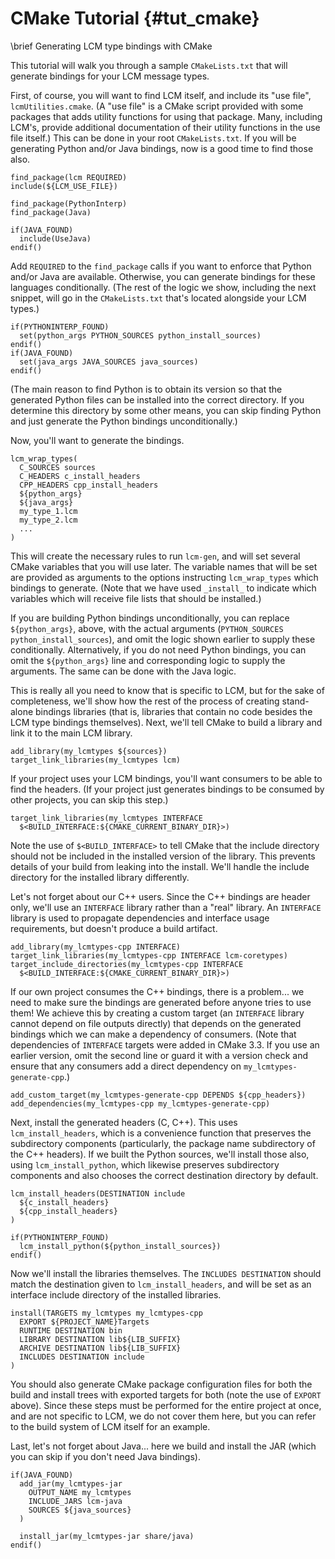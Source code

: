 CMake Tutorial {#tut_cmake}
====
\brief Generating LCM type bindings with CMake

This tutorial will walk you through a sample `CMakeLists.txt` that will
generate bindings for your LCM message types.

First, of course, you will want to find LCM itself, and include its "use file",
`lcmUtilities.cmake`. (A "use file" is a CMake script provided with some
packages that adds utility functions for using that package. Many, including
LCM's, provide additional documentation of their utility functions in the use
file itself.) This can be done in your root `CMakeLists.txt`. If you will be
generating Python and/or Java bindings, now is a good time to find those also.

    find_package(lcm REQUIRED)
    include(${LCM_USE_FILE})

    find_package(PythonInterp)
    find_package(Java)

    if(JAVA_FOUND)
      include(UseJava)
    endif()

Add `REQUIRED` to the `find_package` calls if you want to enforce that Python
and/or Java are available. Otherwise, you can generate bindings for these
languages conditionally. (The rest of the logic we show, including the next
snippet, will go in the `CMakeLists.txt` that's located alongside your LCM
types.)

    if(PYTHONINTERP_FOUND)
      set(python_args PYTHON_SOURCES python_install_sources)
    endif()
    if(JAVA_FOUND)
      set(java_args JAVA_SOURCES java_sources)
    endif()

(The main reason to find Python is to obtain its version so that the generated
Python files can be installed into the correct directory. If you determine this
directory by some other means, you can skip finding Python and just generate
the Python bindings unconditionally.)

Now, you'll want to generate the bindings.

    lcm_wrap_types(
      C_SOURCES sources
      C_HEADERS c_install_headers
      CPP_HEADERS cpp_install_headers
      ${python_args}
      ${java_args}
      my_type_1.lcm
      my_type_2.lcm
      ...
    )

This will create the necessary rules to run `lcm-gen`, and will set several
CMake variables that you will use later. The variable names that will be set
are provided as arguments to the options instructing `lcm_wrap_types` which
bindings to generate. (Note that we have used `_install_` to indicate which
variables which will receive file lists that should be installed.)

If you are building Python bindings unconditionally, you can replace
`${python_args}`, above, with the actual arguments
(`PYTHON_SOURCES python_install_sources`), and omit the logic shown earlier
to supply these conditionally. Alternatively, if you do not need Python
bindings, you can omit the `${python_args}` line and corresponding logic to
supply the arguments. The same can be done with the Java logic.

This is really all you need to know that is specific to LCM, but for the sake
of completeness, we'll show how the rest of the process of creating stand-alone
bindings libraries (that is, libraries that contain no code besides the LCM
type bindings themselves). Next, we'll tell CMake to build a library and link
it to the main LCM library.

    add_library(my_lcmtypes ${sources})
    target_link_libraries(my_lcmtypes lcm)

If your project uses your LCM bindings, you'll want consumers to be able to
find the headers. (If your project just generates bindings to be consumed by
other projects, you can skip this step.)

    target_link_libraries(my_lcmtypes INTERFACE
      $<BUILD_INTERFACE:${CMAKE_CURRENT_BINARY_DIR}>)

Note the use of `$<BUILD_INTERFACE>` to tell CMake that the include directory
should not be included in the installed version of the library. This prevents
details of your build from leaking into the install. We'll handle the include
directory for the installed library differently.

Let's not forget about our C++ users. Since the C++ bindings are header only,
we'll use an `INTERFACE` library rather than a "real" library. An `INTERFACE`
library is used to propagate dependencies and interface usage requirements, but
doesn't produce a build artifact.

    add_library(my_lcmtypes-cpp INTERFACE)
    target_link_libraries(my_lcmtypes-cpp INTERFACE lcm-coretypes)
    target_include_directories(my_lcmtypes-cpp INTERFACE
      $<BUILD_INTERFACE:${CMAKE_CURRENT_BINARY_DIR}>)

If our own project consumes the C++ bindings, there is a problem... we need to
make sure the bindings are generated before anyone tries to use them! We
achieve this by creating a custom target (an `INTERFACE` library cannot depend
on file outputs directly) that depends on the generated bindings which we can
make a dependency of consumers. (Note that dependencies of `INTERFACE` targets
were added in CMake 3.3. If you use an earlier version, omit the second line or
guard it with a version check and ensure that any consumers add a direct
dependency on `my_lcmtypes-generate-cpp`.)

    add_custom_target(my_lcmtypes-generate-cpp DEPENDS ${cpp_headers})
    add_dependencies(my_lcmtypes-cpp my_lcmtypes-generate-cpp)

Next, install the generated headers (C, C++). This uses `lcm_install_headers`,
which is a convenience function that preserves the subdirectory components
(particularly, the package name subdirectory of the C++ headers). If we built
the Python sources, we'll install those also, using `lcm_install_python`, which
likewise preserves subdirectory components and also chooses the correct
destination directory by default.

    lcm_install_headers(DESTINATION include
      ${c_install_headers}
      ${cpp_install_headers}
    )

    if(PYTHONINTERP_FOUND)
      lcm_install_python(${python_install_sources})
    endif()

Now we'll install the libraries themselves. The `INCLUDES DESTINATION` should
match the destination given to `lcm_install_headers`, and will be set as an
interface include directory of the installed libraries.

    install(TARGETS my_lcmtypes my_lcmtypes-cpp
      EXPORT ${PROJECT_NAME}Targets
      RUNTIME DESTINATION bin
      LIBRARY DESTINATION lib${LIB_SUFFIX}
      ARCHIVE DESTINATION lib${LIB_SUFFIX}
      INCLUDES DESTINATION include
    )

You should also generate CMake package configuration files for both the build
and install trees with exported targets for both (note the use of `EXPORT`
above). Since these steps must be performed for the entire project at once, and
are not specific to LCM, we do not cover them here, but you can refer to the
build system of LCM itself for an example.

Last, let's not forget about Java... here we build and install the JAR (which
you can skip if you don't need Java bindings).

    if(JAVA_FOUND)
      add_jar(my_lcmtypes-jar
        OUTPUT_NAME my_lcmtypes
        INCLUDE_JARS lcm-java
        SOURCES ${java_sources}
      )

      install_jar(my_lcmtypes-jar share/java)
    endif()
